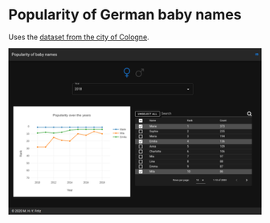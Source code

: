 # Popularity of German baby names

Uses the [dataset from the city of Cologne](https://offenedaten-koeln.de/dataset/vornamen).

![screenshot](./screenshot.png)
